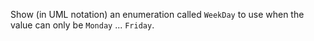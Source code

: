<panel header="{{ icon_Q }} Define WeekDay Enum"> 
<question has-input="true">

Show (in UML notation) an enumeration called `WeekDay` to use when the value can only be `Monday` ... `Friday`.

</question>
</panel>
